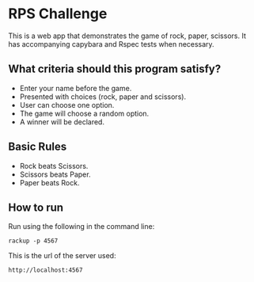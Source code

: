 # RPS Challenge #

  This is a web app that demonstrates the game of rock, paper, scissors. It has accompanying capybara and Rspec tests when necessary.


## What criteria should this program satisfy?

- Enter your name before the game.
- Presented with choices (rock, paper and scissors).
- User can choose one option.
- The game will choose a random option.
- A winner will be declared.


## Basic Rules

- Rock beats Scissors.
- Scissors beats Paper.
- Paper beats Rock.

## How to run

  Run using the following in the command line:
```shell
rackup -p 4567
```

  This is the url of the server used:
```shell
http://localhost:4567
```
